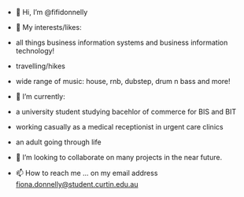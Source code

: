 - 👋 Hi, I’m @fifidonnelly
  
- 👀 My interests/likes:
- all things business information systems and business information technology!
- travelling/hikes
- wide range of music: house, rnb, dubstep, drum n bass and more! 
  
- 🌱 I’m currently:
- a university student studying bacehlor of commerce for BIS and BIT 
- working casually as a medical receptionist in urgent care clinics
- an adult going through life

- 💞️ I’m looking to collaborate on many projects in the near future.
- 📫 How to reach me ... on my email address fiona.donnelly@student.curtin.edu.au

<!---
fifidonnelly/fifidonnelly is a ✨ special ✨ repository because its `README.md` (this file) appears on your GitHub profile.
You can click the Preview link to take a look at your changes.
--->
